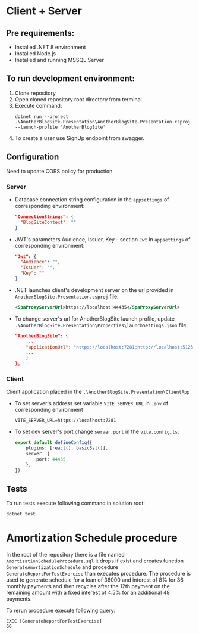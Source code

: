 # Client + Server
## Pre requirements:
- Installed .NET 8 environment
- Installed Node.js
- Installed and running MSSQL Server

## To run development environment:
1. Clone repository
2. Open cloned repository root directory from terminal
3. Execute command:
    ```shell
    dotnet run --project .\AnotherBlogSite.Presentation\AnotherBlogSite.Presentation.csproj --launch-profile 'AnotherBlogSite'
    ```
4. To create a user use SignUp endpoint from swagger.


## Configuration
Need to update CORS policy for production.

### Server
- Database connection string configuration in the `appsettings` of corresponding environment:
    ```json
    "ConnectionStrings": {
      "BlogSiteContext": ""
    }
    ```
- JWT's parameters Audience, Issuer, Key - section `Jwt` in `appsettings` of corresponding environment:
    ```json
    "Jwt": {
      "Audience": "",
      "Issuer": "",
      "Key": ""
    }
    ```
- .NET launches client's development server on the url provided in `AnotherBlogSite.Presentation.csproj` file:
    ```xml
    <SpaProxyServerUrl>https://localhost:44435</SpaProxyServerUrl>
    ```
- To change server's url for AnotherBlogSite launch profile, update `.\AnotherBlogSite.Presentation\Properties\launchSettings.json` file:
    ```json
    "AnotherBlogSite": {
        ...
        "applicationUrl": "https://localhost:7281;http://localhost:5125",
        ...
        }
    },
    ```


### Client
Client application placed in the `.\AnotherBlogSite.Presentation\ClientApp`
- To set server's address set variable `VITE_SERVER_URL` in `.env` of corresponding environment

    ```
    VITE_SERVER_URL=https://localhost:7281
    ```

- To set dev server's port change `server.port` in the `vite.config.ts`:
    ```ts
    export default defineConfig({
        plugins: [react(), basicSsl()],
        server: {
            port: 44435,
        },
    })
    ```

## Tests
To run tests execute following command in solution root:
```bash
dotnet test
```

# Amortization Schedule procedure
In the root of the repository there is a file named `AmortizationScheduleProcedure.sql` it drops if exist and creates function `GenerateAmortizationSchedule` and procedure `GenerateReportForTestExercise` than executes procedure.
The procedure is used to generate schedule for a loan of 36000 and interest of 8% for 36 monthly payments and then recycles after the 12th payment on the remaining amount with a fixed interest of 4.5% for an additional 48 payments.

To rerun procedure execute following query:
```tsql
EXEC [GenerateReportForTestExercise]
GO
```